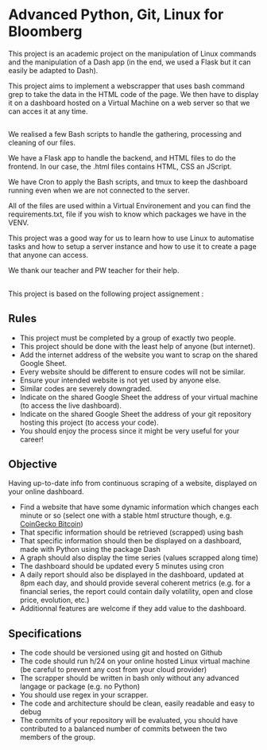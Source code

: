 # Advanced Python, Git, Linux for Bloomberg

This project is an academic project on the manipulation of Linux commands and the manipulation of a Dash app (in the end, we used a Flask but it can easily be adapted to Dash).

This project aims to implement a webscrapper that uses bash command grep to take the data in the HTML code of the page. We then have to display it on a dashboard hosted on a Virtual Machine on a web server so that we can acces it at any time.

##

We realised a few Bash scripts to handle the gathering, processing and cleaning of our files.

We have a Flask app to handle the backend, and HTML files to do the frontend. In our case, the .html files contains HTML, CSS an JScript.

We have Cron to apply the Bash scripts, and tmux to keep the dashboard running even when we are not connected to the server.

All of the files are used within a Virtual Environement and you can find the requirements.txt, file if you wish to know which packages we have in the VENV.

This project was a good way for us to learn how to use Linux to automatise tasks and how to setup a server instance and how to use it to create a page that anyone can access.

We thank our teacher and PW teacher for their help.

##

This project is based on the following project assignement :

## Rules

- This project must be completed by a group of exactly two people.
- This project should be done with the least help of anyone (but internet).
- Add the internet address of the website you want to scrap on the shared Google Sheet.
- Every website should be different to ensure codes will not be similar.
- Ensure your intended website is not yet used by anyone else.
- Similar codes are severely downgraded.
- Indicate on the shared Google Sheet the address of your virtual machine (to access the live dashboard).
- Indicate on the shared Google Sheet the address of your git repository hosting this project (to access your code).
- You should enjoy the process since it might be very useful for your career!

## Objective

Having up-to-date info from continuous scraping of a website, displayed on your online dashboard.

- Find a website that have some dynamic information which changes each minute or so (select one with a stable html structure though, e.g.      [CoinGecko Bitcoin](https://www.coingecko.com/en/coins/bitcoin))
- That specific information should be retrieved (scrapped) using bash
- That specific information should then be displayed on a dashboard, made with Python using the package Dash
- A graph should also display the time series (values scrapped along time)
- The dashboard should be updated every 5 minutes using cron
- A daily report should also be displayed in the dashboard, updated at 8pm each day, and should provide several coherent metrics (e.g. for a financial series, the report could contain daily volatility, open and close price, evolution, etc.)
- Additionnal features are welcome if they add value to the dashboard.

## Specifications

- The code should be versioned using git and hosted on Github
- The code should run h/24 on your online hosted Linux virtual machine (be careful to prevent any cost from your cloud provider)
- The scrapper should be written in bash only without any advanced langage or package (e.g. no Python)
- You should use regex in your scrapper.
- The code and architecture should be clean, easily readable and easy to debug
- The commits of your repository will be evaluated, you should have contributed to a balanced number of commits between the two members of the group.
